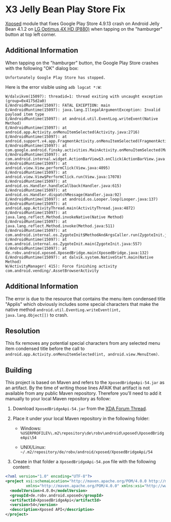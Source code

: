 # X3 Jelly Bean Play Store Fix

[Xposed](http://repo.xposed.info/) module that fixes Google Play Store 4.9.13
crash on Android Jelly Bean 4.1.2 on
[LG Optimus 4X HD (P880)](http://forum.xda-developers.com/optimus-4x-hd) when
tapping on the "hamburger" button at top left corner.

## Additional Information

When tapping on the "hamburger" button, the Google Play Store crashes with the
following "OK" dialog box:

```
Unfortunately Google Play Store has stopped.
```

Here is the error visible using `adb logcat *:W`:

```
W/dalvikvm(15097): threadid=1: thread exiting with uncaught exception (group=0x4175d2a0)
E/AndroidRuntime(15097): FATAL EXCEPTION: main
E/AndroidRuntime(15097): java.lang.IllegalArgumentException: Invalid payload item type
E/AndroidRuntime(15097): at android.util.EventLog.writeEvent(Native Method)
E/AndroidRuntime(15097): at android.app.Activity.onMenuItemSelected(Activity.java:2716)
E/AndroidRuntime(15097): at android.support.v4.app.FragmentActivity.onMenuItemSelected(FragmentActivity.java:373)
E/AndroidRuntime(15097): at com.google.android.finsky.activities.MainActivity.onMenuItemSelected(MainActivity.java:1129)
E/AndroidRuntime(15097): at com.android.internal.widget.ActionBarView$3.onClick(ActionBarView.java:172)
E/AndroidRuntime(15097): at android.view.View.performClick(View.java:4095)
E/AndroidRuntime(15097): at android.view.View$PerformClick.run(View.java:17078)
E/AndroidRuntime(15097): at android.os.Handler.handleCallback(Handler.java:615)
E/AndroidRuntime(15097): at android.os.Handler.dispatchMessage(Handler.java:92)
E/AndroidRuntime(15097): at android.os.Looper.loop(Looper.java:137)
E/AndroidRuntime(15097): at android.app.ActivityThread.main(ActivityThread.java:4872)
E/AndroidRuntime(15097): at java.lang.reflect.Method.invokeNative(Native Method)
E/AndroidRuntime(15097): at java.lang.reflect.Method.invoke(Method.java:511)
E/AndroidRuntime(15097): at com.android.internal.os.ZygoteInit$MethodAndArgsCaller.run(ZygoteInit.java:790)
E/AndroidRuntime(15097): at com.android.internal.os.ZygoteInit.main(ZygoteInit.java:557)
E/AndroidRuntime(15097): at de.robv.android.xposed.XposedBridge.main(XposedBridge.java:132)
E/AndroidRuntime(15097): at dalvik.system.NativeStart.main(Native Method)
W/ActivityManager( 415): Force finishing activity com.android.vending/.AssetBrowserActivity
```

## Additional Information

The error is due to the resource that contains the menu item condensed title
"Applis" which obviously includes some special characters that make the native
method `android.util.EventLog.writeEvent(int, java.lang.Object[])` to crash.

## Resolution

This fix removes any potential special characters from any selected menu item
condensed title before the call to
`android.app.Activity.onMenuItemSelected(int, android.view.MenuItem)`.

## Building

This project is based on Maven and refers to the `XposedBridgeApi-54.jar` as an
artifact.
By the time of writing those lines AFAIK that artifact is not available from any
public Maven repository. Therefore you'll need to add it manually to your local
Maven repository as follow:

1. Download `XposedBridgeApi-54.jar` from the
[XDA Forum Thread](http://forum.xda-developers.com/showpost.php?p=51828909&postcount=1).

2. Place it under your local Maven repository in the following folder:
    * Windows:
      `%USERPROFILE%\.m2\repository\de\robv\android\xposed\XposedBridgeApi\54`

    * UNIX/Linux:
      `~/.m2/repository/de/robv/android/xposed/XposedBridgeApi/54`

3. Create in that folder a `XposedBridgeApi-54.pom` file with the following content:
```XML
<?xml version="1.0" encoding="UTF-8"?>
<project xsi:schemaLocation="http://maven.apache.org/POM/4.0.0 http://maven.apache.org/xsd/maven-4.0.0.xsd"
         xmlns="http://maven.apache.org/POM/4.0.0" xmlns:xsi="http://www.w3.org/2001/XMLSchema-instance">
  <modelVersion>4.0.0</modelVersion>
  <groupId>de.robv.android.xposed</groupId>
  <artifactId>XposedBridgeApi</artifactId>
  <version>54</version>
  <description>Xposed API</description>
</project>
```
